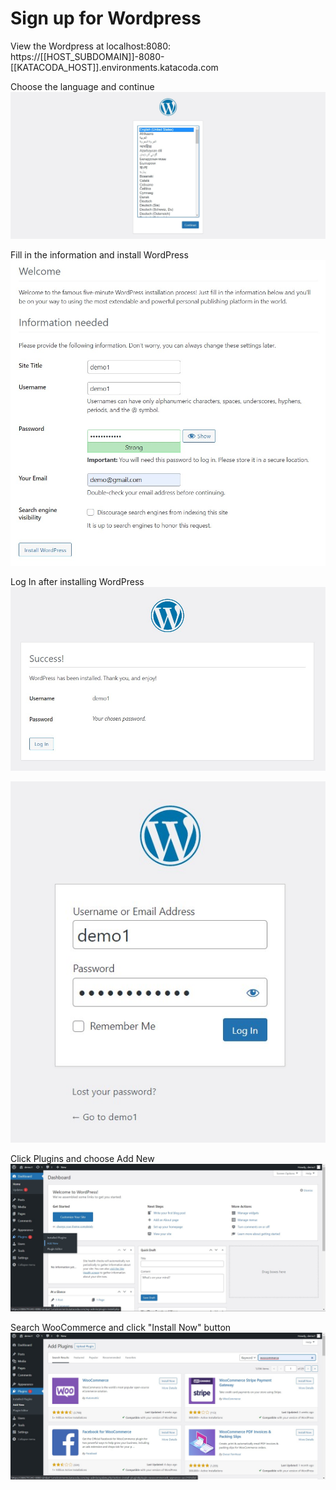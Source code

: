 # Sign up for Wordpress

View the Wordpress at localhost:8080:
https://[[HOST_SUBDOMAIN]]-8080-[[KATACODA_HOST]].environments.katacoda.com

Choose the language and continue
![Katacoda Logo](./assets/pic001.jpg)

Fill in the information and install WordPress
![Katacoda Logo](./assets/pic002.jpg)

Log In after installing WordPress
![Katacoda Logo](./assets/pic003.jpg)

![Katacoda Logo](./assets/pic004.jpg)

Click Plugins and choose Add New
![Katacoda Logo](./assets/pic005.jpg)

Search WooCommerce and click "Install Now" button
![Katacoda Logo](./assets/pic006.jpg)

